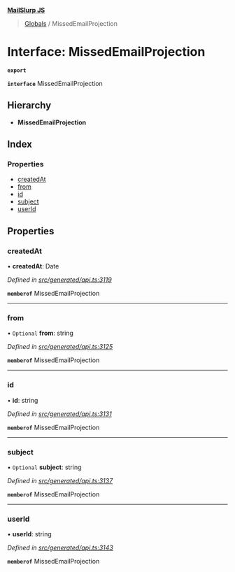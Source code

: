 **[MailSlurp JS](../README.md)**

> [Globals](../README.md) / MissedEmailProjection

# Interface: MissedEmailProjection

**`export`** 

**`interface`** MissedEmailProjection

## Hierarchy

* **MissedEmailProjection**

## Index

### Properties

* [createdAt](missedemailprojection.md#createdat)
* [from](missedemailprojection.md#from)
* [id](missedemailprojection.md#id)
* [subject](missedemailprojection.md#subject)
* [userId](missedemailprojection.md#userid)

## Properties

### createdAt

•  **createdAt**: Date

*Defined in [src/generated/api.ts:3119](https://github.com/mailslurp/mailslurp-client/blob/37bf78e/src/generated/api.ts#L3119)*

**`memberof`** MissedEmailProjection

___

### from

• `Optional` **from**: string

*Defined in [src/generated/api.ts:3125](https://github.com/mailslurp/mailslurp-client/blob/37bf78e/src/generated/api.ts#L3125)*

**`memberof`** MissedEmailProjection

___

### id

•  **id**: string

*Defined in [src/generated/api.ts:3131](https://github.com/mailslurp/mailslurp-client/blob/37bf78e/src/generated/api.ts#L3131)*

**`memberof`** MissedEmailProjection

___

### subject

• `Optional` **subject**: string

*Defined in [src/generated/api.ts:3137](https://github.com/mailslurp/mailslurp-client/blob/37bf78e/src/generated/api.ts#L3137)*

**`memberof`** MissedEmailProjection

___

### userId

•  **userId**: string

*Defined in [src/generated/api.ts:3143](https://github.com/mailslurp/mailslurp-client/blob/37bf78e/src/generated/api.ts#L3143)*

**`memberof`** MissedEmailProjection
